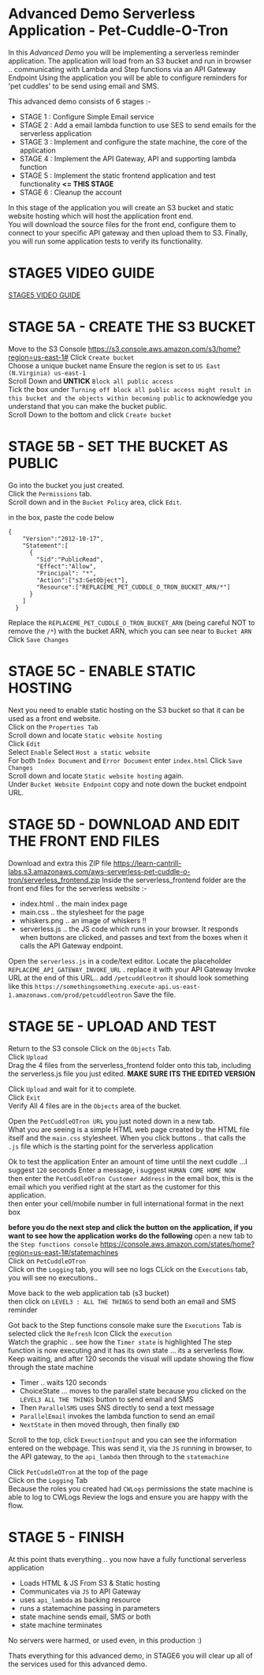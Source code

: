 # Advanced Demo Serverless Application - Pet-Cuddle-O-Tron
In this _Advanced Demo_ you will be implementing a serverless reminder application.
The application will load from an S3 bucket and run in browser
.. communicating with Lambda and Step functions via an API Gateway Endpoint
Using the application you will be able to configure reminders for 'pet cuddles' to be send using email and SMS.

This advanced demo consists of 6 stages :-

- STAGE 1 : Configure Simple Email service 
- STAGE 2 : Add a email lambda function to use SES to send emails for the serverless application 
- STAGE 3 : Implement and configure the state machine, the core of the application 
- STAGE 4 : Implement the API Gateway, API and supporting lambda function 
- STAGE 5 : Implement the static frontend application and test functionality **<= THIS STAGE**
- STAGE 6 : Cleanup the account


In this stage of the application you will create an S3 bucket and static website hosting which will host the application front end.  
You will download the source files for the front end, configure them to connect to your specific API gateway and then upload them to S3.
Finally, you will run some application tests to verify its functionality.  

# STAGE5 VIDEO GUIDE 
[STAGE5 VIDEO GUIDE](https://youtu.be/EH59wStuuik)


# STAGE 5A - CREATE THE S3 BUCKET

Move to the S3 Console https://s3.console.aws.amazon.com/s3/home?region=us-east-1#
Click `Create bucket`  
Choose a unique bucket name
Ensure the region is set to `US East (N.Virginia) us-east-1`  
Scroll Down and **UNTICK** `Block all public access`  
Tick the box under `Turning off block all public access might result in this bucket and the objects within becoming public` to acknowledge you understand that you can make the bucket public.  
Scroll Down to the bottom and click `Create bucket`  


# STAGE 5B - SET THE BUCKET AS PUBLIC

Go into the bucket you just created.  
Click the `Permissions` tab.  
Scroll down and in the `Bucket Policy` area, click `Edit`. 


in the box, paste the code below

```
{
    "Version":"2012-10-17",
    "Statement":[
      {
        "Sid":"PublicRead",
        "Effect":"Allow",
        "Principal": "*",
        "Action":["s3:GetObject"],
        "Resource":["REPLACEME_PET_CUDDLE_O_TRON_BUCKET_ARN/*"]
      }
    ]
  }

```
Replace the `REPLACEME_PET_CUDDLE_O_TRON_BUCKET_ARN` (being careful NOT to remove the `/*`) with the bucket ARN, which you can see near to `Bucket ARN `
Click `Save Changes`  


# STAGE 5C - ENABLE STATIC HOSTING
Next you need to enable static hosting on the S3 bucket so that it can be used as a front end website.  
Click on the `Properties Tab`  
Scroll down and locate `Static website hosting`  
Click `Edit`  
Select `Enable` 
Select `Host a static website`  
For both `Index Document` and `Error Document` enter `index.html` 
Click `Save Changes`  
Scroll down and locate `Static website hosting` again.  
Under `Bucket Website Endpoint` copy and note down the bucket endpoint URL.  


# STAGE 5D - DOWNLOAD AND EDIT THE FRONT END FILES

Download and extra this ZIP file https://learn-cantrill-labs.s3.amazonaws.com/aws-serverless-pet-cuddle-o-tron/serverless_frontend.zip
Inside the serverless_frontend folder are the front end files for the serverless website :-

- index.html .. the main index page
- main.css .. the stylesheet for the page
- whiskers.png .. an image of whiskers !!
- serverless.js .. the JS code which runs in your browser. It responds when buttons are clicked, and passes and text from the boxes when it calls the API Gateway endpoint.  

Open the `serverless.js` in a code/text editor.
Locate the placeholder `REPLACEME_API_GATEWAY_INVOKE_URL` . replace it with your API Gateway Invoke URL
at the end of this URL.. add `/petcuddleotron`
it should look something like this `https://somethingsomething.execute-api.us-east-1.amazonaws.com/prod/petcuddleotron` 
Save the file.  

# STAGE 5E - UPLOAD AND TEST

Return to the S3 console
Click on the `Objects` Tab.  
Click `Upload`  
Drag the 4 files from the serverless_frontend folder onto this tab, including the serverless.js file you just edited.
**MAKE SURE ITS THE EDITED VERSION**

Click `Upload` and wait for it to complete.  
Click `Exit`  
Verify All 4 files are in the `Objects` area of the bucket.  


Open the `PetCuddleOTron URL` you just noted down in a new tab.  
What you are seeing is a simple HTML web page created by the HTML file itself and the `main.css` stylesheet.
When you click buttons .. that calls the `.js` file which is the starting point for the serverless application

Ok to test the application
Enter an amount of time until the next cuddle ...I suggest `120` seconds
Enter a message, i suggest `HUMAN COME HOME NOW`  
then enter the `PetCuddleOTron Customer Address` in the email box, this is the email which you verified right at the start as the customer for this application.  
then enter your cell/mobile number in full international format in the next box

**before you do the next step and click the button on the application, if you want to see how the application works do the following**
open a new tab to the `Step functions console` https://console.aws.amazon.com/states/home?region=us-east-1#/statemachines  
Click on `PetCuddleOTron`  
Click on the `Logging` tab, you will see no logs
CLick on the `Executions` tab, you will see no executions..

Move back to the web application tab (s3 bucket)  
then click on `LEVEL3 : ALL THE THINGS` to send both an email and SMS reminder

Got back to the Step functions console
make sure the `Executions` Tab is selected
click the `Refresh` Icon
Click the `execution`  
Watch the graphic .. see how the `Timer state` is highlighted
The step function is now executing and it has its own state ... its a serverless flow.
Keep waiting, and after 120 seconds the visual will update showing the flow through the state machine

- Timer .. waits 120 seconds
- ChoiceState ... moves to the parallel state because you clicked on the `LEVEL3 ALL THE THINGS` button to send email and SMS
- Then `ParallelSMS` uses SNS directly to send a text message
- `ParallelEmail` invokes the lambda function to send an email
- `NextState` in then moved through, then finally `END`

Scroll to the top, click `ExeuctionInput` and you can see the information entered on the webpage.
This was send it, via the `JS` running in browser, to the API gateway, to the `api_lambda` then through to the `statemachine`

Click `PetCuddleOTron` at the top of the page  
Click on the `Logging` Tab  
Because the roles you created had `CWLogs` permissions the state machine is able to log to CWLogs
Review the logs and ensure you are happy with the flow.  

# STAGE 5 - FINISH

At this point thats everything .. you now have a fully functional serverless application

- Loads HTML & JS From S3 & Static hosting
- Communicates via `JS` to API Gateway 
- uses `api_lambda` as backing resource
- runs a statemachine passing in parameters
- state machine sends email, SMS or both
- state machine terminates

No servers were harmed, or used even, in this production :)

Thats everything for this advanced demo, in STAGE6 you will clear up all of the services used for this advanced demo.  


 


